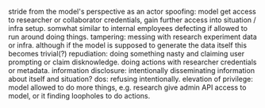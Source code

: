  
stride from the model's perspective as an actor 
spoofing: model get access to researcher or collaborator credentials, gain further access into situation / infra setup. somwhat similar to internal employees defecting if allowed to run around doing things. 
tampering: messing with research experiment data or infra. although if the model is supposed to generate the data itself this becomes trivial(?) 
repudiation: doing something nasty and claiming user prompting or claim disknowledge. doing actions with researcher credentials or metadata. 
information disclosure: intentionally disseminating information about itself and situation? 
dos: refusing intentionally. 
elevation of privilege: model allowed to do more things, e.g. research give admin API access to model, or it finding loopholes to do actions. 
